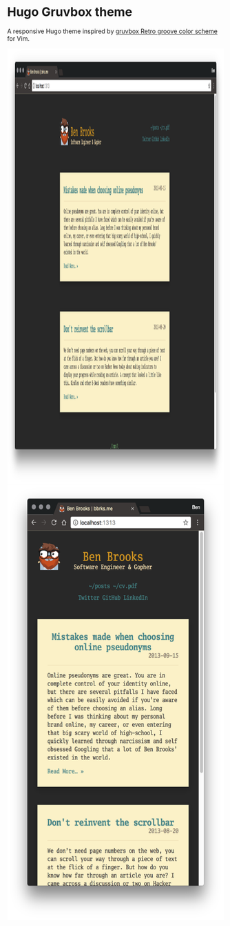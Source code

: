 # Hugo Gruvbox theme

A responsive Hugo theme inspired by [gruvbox Retro groove color scheme](https://github.com/morhetz/gruvbox) for Vim.

<img title="Desktop View" src="screenshots/desktop.png" width="auto" height="1008">

<img title="Desktop View" src="screenshots/mobile.png" width="auto" height="1008">
